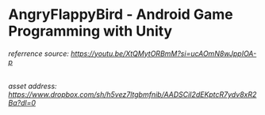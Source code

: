 # AngryFlappyBird - Android Game Programming with Unity

###### referrence source: https://youtu.be/XtQMytORBmM?si=ucAOmN8wJppIOA-p
###### asset address: https://www.dropbox.com/sh/h5vez7ltgbmfnib/AADSCiI2dEKptcR7ydv8xR2Ba?dl=0
######
